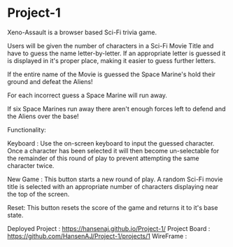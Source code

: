 # Project-1

Xeno-Assault is a browser based Sci-Fi trivia game.

Users will be given the number of characters in a Sci-Fi Movie Title and have to guess the name letter-by-letter.
If an appropriate letter is guessed it is displayed in it's proper place, making it easier to guess further letters.

If the entire name of the Movie is guessed the Space Marine's hold their ground and defeat the Aliens!

For each incorrect guess a Space Marine will run away.

If six Space Marines run away there aren't enough forces left to defend and the Aliens over the base!

Functionality:

  Keyboard : Use the on-screen keyboard to input the guessed character. Once a character has been selected it will then become un-selectable for the remainder of this round of play to prevent attempting the same character twice.
  
  New Game : This button starts a new round of play. A random Sci-Fi movie title is selected with an appropriate number of characters displaying near the top of the screen.
  
  Reset: This button resets the score of the game and returns it to it's base state.

Deployed Project : https://hansenaj.github.io/Project-1/
Project Board : https://github.com/HansenAJ/Project-1/projects/1
WireFrame : 
